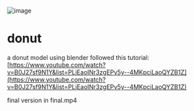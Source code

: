 ![image](https://github.com/user-attachments/assets/44861dea-1949-44ad-9739-865fe06736dd)


# donut
a donut model using blender
followed this tutorial: [https://www.youtube.com/watch?v=B0J27sf9N1Y&list=PLjEaoINr3zgEPv5y--4MKpciLaoQYZB1Z](https://www.youtube.com/watch?v=B0J27sf9N1Y&list=PLjEaoINr3zgEPv5y--4MKpciLaoQYZB1Z)

final version in final.mp4
